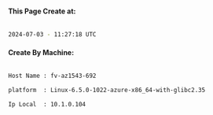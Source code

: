 
   
#### This Page Create at:

```bash

2024-07-03 - 11:27:18 UTC

```

#### Create By Machine:

```bash

Host Name : fv-az1543-692

platform  : Linux-6.5.0-1022-azure-x86_64-with-glibc2.35

Ip Local  : 10.1.0.104

```

